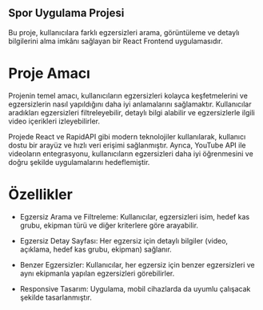## Spor Uygulama Projesi

Bu proje, kullanıcılara farklı egzersizleri arama, görüntüleme ve detaylı bilgilerini alma imkânı sağlayan bir React Frontend uygulamasıdır.

# Proje Amacı

Projenin temel amacı, kullanıcıların egzersizleri kolayca keşfetmelerini ve egzersizlerin nasıl yapıldığını daha iyi anlamalarını sağlamaktır. Kullanıcılar aradıkları egzersizleri filtreleyebilir, detaylı bilgi alabilir ve egzersizlerle ilgili video içerikleri izleyebilirler.

Projede React ve RapidAPI gibi modern teknolojiler kullanılarak, kullanıcı dostu bir arayüz ve hızlı veri erişimi sağlanmıştır. Ayrıca, YouTube API ile videoların entegrasyonu, kullanıcıların egzersizleri daha iyi öğrenmesini ve doğru şekilde uygulamalarını hedeflemiştir.

# Özellikler

- Egzersiz Arama ve Filtreleme: Kullanıcılar, egzersizleri isim, hedef kas grubu, ekipman türü ve diğer kriterlere göre arayabilir.

- Egzersiz Detay Sayfası: Her egzersiz için detaylı bilgiler (video, açıklama, hedef kas grubu, ekipman) sağlanır.

- Benzer Egzersizler: Kullanıcılar, her egzersiz için benzer egzersizleri ve aynı ekipmanla yapılan egzersizleri görebilirler.

- Responsive Tasarım: Uygulama, mobil cihazlarda da uyumlu çalışacak şekilde tasarlanmıştır.
